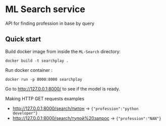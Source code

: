 # ML Search service

API for finding profession in base by query

## Quick start
Build docker image from inside the `ML-Search` directory:
```commandline
docker build -t searchplay .
```
Run docker container :
   ```commandline
   docker run -p 8000:8000 searchplay
   ```
Go to http://127.0.0.1:8000/ to see if the model is ready.

Making HTTP GET requests examples
 - http://127.0.0.1:8000/search/питон -> `{"profession":"python developer"}`
 - http://127.0.0.1:8000/search/тупой%20запрос -> `{"profession":"NAN"}`

